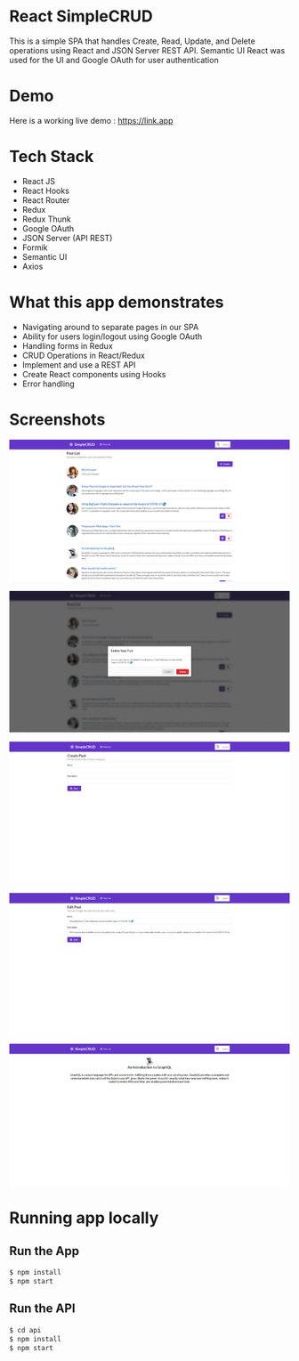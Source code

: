 
# React SimpleCRUD

This is a simple SPA that handles Create, Read, Update, and Delete operations using React and JSON Server REST API. Semantic UI React was used for the UI and Google OAuth for user authentication

# Demo

Here is a working live demo : https://link.app

# Tech Stack
- React JS
- React Hooks
- React Router
- Redux
- Redux Thunk
- Google OAuth
- JSON Server (API REST)
- Formik
- Semantic UI
- Axios

# What this app demonstrates
- Navigating around to separate pages in our SPA
- Ability for users login/logout using Google OAuth
- Handling forms in Redux
- CRUD Operations in React/Redux
- Implement and use a REST API
- Create React components using Hooks
- Error handling



# Screenshots


![Post list](https://github.com/ignaciocasal/React-SimpleCRUD/blob/master/screenshots/PostList.png?raw=true)

![Post delete](https://github.com/ignaciocasal/React-SimpleCRUD/blob/master/screenshots/PostDelete.png?raw=true)

![Post create](https://github.com/ignaciocasal/React-SimpleCRUD/blob/master/screenshots/PostCreate.png?raw=true)

![Post edit](https://github.com/ignaciocasal/React-SimpleCRUD/blob/master/screenshots/PostEdit.png?raw=true)

![Post detail](https://github.com/ignaciocasal/React-SimpleCRUD/blob/master/screenshots/PostShow.png?raw=true)



# Running app locally

## Run the App
    $ npm install
	$ npm start

## Run the API
	$ cd api
    $ npm install
	$ npm start
	

